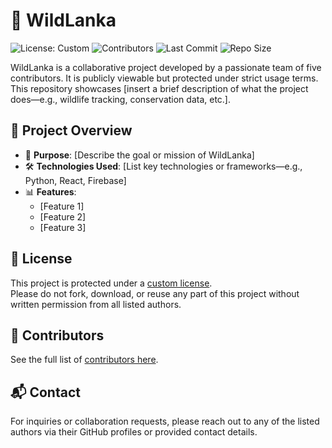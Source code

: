 # 🐾 WildLanka

![License: Custom](https://img.shields.io/badge/license-Custom-red)
![Contributors](https://img.shields.io/github/contributors/OsandaMadugalle/WildLanka)
![Last Commit](https://img.shields.io/github/last-commit/OsandaMadugalle/WildLanka)
![Repo Size](https://img.shields.io/github/repo-size/OsandaMadugalle/WildLanka)

WildLanka is a collaborative project developed by a passionate team of five contributors. It is publicly viewable but protected under strict usage terms. This repository showcases [insert a brief description of what the project does—e.g., wildlife tracking, conservation data, etc.].

## 🚀 Project Overview

- 🌿 **Purpose**: [Describe the goal or mission of WildLanka]
- 🛠️ **Technologies Used**: [List key technologies or frameworks—e.g., Python, React, Firebase]
- 📊 **Features**:
  - [Feature 1]
  - [Feature 2]
  - [Feature 3]

## 📄 License

This project is protected under a [custom license](LICENSE).  
Please do not fork, download, or reuse any part of this project without written permission from all listed authors.

## 👥 Contributors

See the full list of [contributors here](CONTRIBUTORS.md).

## 📬 Contact

For inquiries or collaboration requests, please reach out to any of the listed authors via their GitHub profiles or provided contact details.
